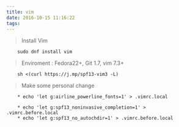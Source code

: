 ```yaml
---
title: vim
date: 2016-10-15 11:16:22
tags:
---
```

> Install Vim
```
    sudo dnf install vim
```

> Enviroment : Fedora22+, Git 1.7, vim 7.3+
```
    sh <(curl https://j.mp/spf13-vim3 -L)
```
> Make some personal change
```
    * echo 'let g:airline_powerline_fonts=1' > .vimrc.local
    
    * echo 'let g:spf13_noninvasive_completion=1' > .vimrc.before.local
    * echo 'let g:spf13_no_autochdir=1' > .vimrc.before.local
```

